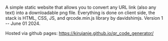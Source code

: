 A simple static website that allows you to convert any URL link (also any text) into a downloadable png file. 
Everything is done on client side, the stack is HTML, CSS, JS, and qrcode.min.js library by davidshimjs. 
Version 1 -- June 01 2024. 

Hosted via github pages: https://kirujanje.github.io/qr_code_generator/
